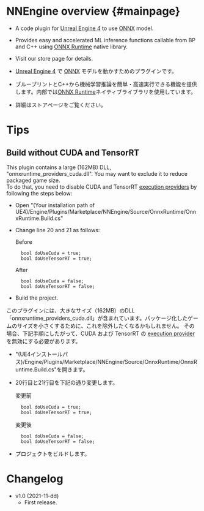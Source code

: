 # NNEngine overview {#mainpage}

- A code plugin for [Unreal Engine 4](https://www.unrealengine.com/) to use [ONNX](https://onnx.ai/) model.
- Provides easy and accelerated ML inference functions callable from BP and C++ using [ONNX Runtime](https://onnxruntime.ai/) native library.
- Visit our store page for details.



- [Unreal Engine 4](https://www.unrealengine.com/) で [ONNX](https://onnx.ai/) モデルを動かすためのプラグインです。
- ブループリントとC++から機械学習推論を簡単・高速実行できる機能を提供します。内部では[ONNX Runtime](https://onnxruntime.ai/)ネイティブライブラリを使用しています。
- 詳細はストアページをご覧ください。



# Tips

## Build without CUDA and TensorRT

This plugin contains a large (162MB) DLL, "onnxruntime_providers_cuda.dll". You may want to exclude it to reduce packaged game size.  
To do that, you need to disable CUDA and TensorRT [execution providers](https://onnxruntime.ai/docs/execution-providers/) by following the steps below:

- Open "(Your installation path of UE4)/Engine/Plugins/Marketplace/NNEngine/Source/OnnxRuntime/OnnxRuntime.Build.cs"

- Change line 20 and 21 as follows:

  Before

  		bool doUseCuda = true;
  		bool doUseTensorRT = true;

  After

  		bool doUseCuda = false;
  		bool doUseTensorRT = false;

- Build the project.



このプラグインには、大きなサイズ（162MB）のDLL「onnxruntime_providers_cuda.dll」が含まれています。パッケージ化したゲームのサイズを小さくするために、これを除外したくなるかもしれません。
その場合、下記手順にしたがって、CUDA および TensorRT の [execution provider](https://onnxruntime.ai/docs/execution-providers/) を無効にする必要があります。

- "(UE4インストールパス)/Engine/Plugins/Marketplace/NNEngine/Source/OnnxRuntime/OnnxRuntime.Build.cs"を開きます。

- 20行目と21行目を下記の通り変更します。

  変更前

  		bool doUseCuda = true;
  		bool doUseTensorRT = true;

  変更後

  		bool doUseCuda = false;
  		bool doUseTensorRT = false;

- プロジェクトをビルドします。



# Changelog

- v1.0 (2021-11-dd)
  - First release.
